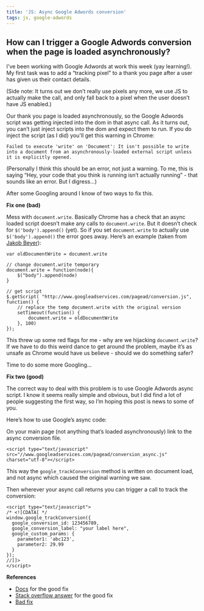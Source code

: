 ```yaml
---
title: 'JS: Async Google Adwords conversion'
tags: js, google-adwords
---
```


## How can I trigger a Google Adwords conversion when the page is loaded asynchronously?

I've been working with Google Adwords at work this week (yay learning!). My first task was to add a “tracking pixel” to a thank you page after a user has given us their contact details.

(Side note: It turns out we don’t really use pixels any more, we use JS to actually make the call, and only fall back to a pixel when the user doesn’t have JS enabled.)

Our thank you page is loaded asynchronously, so the Google Adwords script was getting injected into the dom in that async call. As it turns out, you can’t just inject scripts into the dom and expect them to run. If you do inject the script (as I did) you'll get this warning in Chrome:

```
Failed to execute 'write' on 'Document': It isn't possible to write into a document from an asynchronously-loaded external script unless it is explicitly opened.
```

(Personally I think this should be an error, not just a warning. To me, this is saying “Hey, your code that you think is running isn’t actually running” - that sounds like an error. But I digress...)

After some Googling around I know of two ways to fix this.

**Fix one (bad)**

Mess with `document.write`. Basically Chrome has a check that an async loaded script doesn’t make any calls to `document.write`. But it doesn’t check for `$('body').append()` (yet). So if you set `document.write` to actually use `$('body').append()` the error goes away. Here’s an example (taken from [Jakob Beyer](http://www.jakobbeyer.de/asynchronous-google-adwords-conversion-tracking)):

```
var oldDocumentWrite = document.write

// change document.write temporary
document.write = function(node){
    $("body").append(node)
}

// get script
$.getScript( "http://www.googleadservices.com/pagead/conversion.js", function() {
    // replace the temp document.write with the original version
    setTimeout(function() {
        document.write = oldDocumentWrite
    }, 100)
});
```

This threw up some red flags for me - why are we hijacking `document.write`? If we have to do this weird dance to get around the problem, maybe it’s as unsafe as Chrome would have us believe - should we do something safer?

Time to do some more Googling...

**Fix two (good)**

The correct way to deal with this problem is to use Google Adwords async script. I know it seems really simple and obvious, but I did find a lot of people suggesting the first way, so I’m hoping this post is news to some of you.

Here’s how to use Google’s async code:

On your main page (not anything that’s loaded asynchronously) link to the async conversion file.

```
<script type="text/javascript" src="//www.googleadservices.com/pagead/conversion_async.js" charset="utf-8"></script>
```

This way the `google_trackConversion` method is written on document load, and not async which caused the original warning we saw.

Then wherever your async call returns you can trigger a call to track the conversion:

```
<script type="text/javascript">
/* <![CDATA[ */
window.google_trackConversion({
  google_conversion_id: 123456789,
  google_conversion_label: "your label here",
  google_custom_params: {
    parameter1: 'abc123',
    parameter2: 29.99
  }
});
//]]>
</script>
```

**References**

* [Docs](https://developers.google.com/adwords-remarketing-tag/asynchronous/) for the good fix
* [Stack overflow answer](http://stackoverflow.com/a/25240908/863846) for the good fix
* [Bad fix](http://www.jakobbeyer.de/asynchronous-google-adwords-conversion-tracking)
